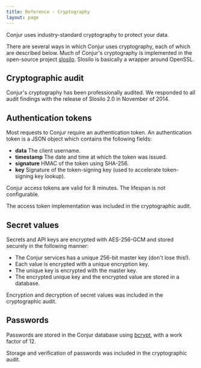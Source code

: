 ```yaml
---
title: Reference - Cryptography
layout: page
---
```


Conjur uses industry-standard cryptography to protect your data.

There are several ways in which Conjur uses cryptography, each of which are described below. Much of Conjur's cryptography is implemented in the open-source project [slosilo](https://github.com/conjurinc/slosilo). Slosilo is basically a wrapper around OpenSSL. 

## Cryptographic audit

Conjur's cryptography has been professionally audited. We responded to all audit findings
with the release of Slosilo 2.0 in November of 2014.

## Authentication tokens

Most requests to Conjur require an authentication token. An authentication token is a JSON object which contains the following fields:

* **data** The client username.
* **timestamp** The date and time at which the token was issued.
* **signature** HMAC of the token using SHA-256.
* **key** Signature of the token-signing key (used to accelerate token-signing key lookup).

Conjur access tokens are valid for 8 minutes. The lifespan is not configurable.

The access token implementation was included in the cryptographic audit.

## Secret values

Secrets and API keys are encrypted with AES-256-GCM and stored securely in the following manner:

* The Conjur services has a unique 256-bit master key (don't lose this!).
* Each value is encrypted with a unique encryption key.
* The unique key is encrypted with the master key.
* The encrypted unique key and the encrypted value are stored in a database.

Encryption and decryption of secret values was included in the cryptographic audit.

## Passwords

Passwords are stored in the Conjur database using [bcrypt](http://en.wikipedia.org/wiki/Bcrypt), with a work factor of 12. 

Storage and verification of passwords was included in the cryptographic audit.
